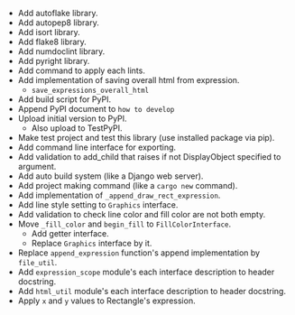 - Add autoflake library.
- Add autopep8 library.
- Add isort library.
- Add flake8 library.
- Add numdoclint library.
- Add pyright library.
- Add command to apply each lints.
- Add implementation of saving overall html from expression.
  - `save_expressions_overall_html`
- Add build script for PyPI.
- Append PyPI document to `how to develop`
- Upload initial version to PyPI.
  - Also upload to TestPyPI.
- Make test project and test this library (use installed package via pip).
- Add command line interface for exporting.
- Add validation to add_child that raises if not DisplayObject specified to argument.
- Add auto build system (like a Django web server).
- Add project making command (like a `cargo new` command).
- Add implementation of `_append_draw_rect_expression`.
- Add line style setting to `Graphics` interface.
- Add validation to check line color and fill color are not both empty.
- Move `_fill_color` and `begin_fill` to `FillColorInterface`.
  - Add getter interface.
  - Replace `Graphics` interface by it.
- Replace `append_expression` function's append implementation by `file_util`.
- Add `expression_scope` module's each interface description to header docstring.
- Add `html_util` module's each interface description to header docstring.
- Apply `x` and `y` values to Rectangle's expression.